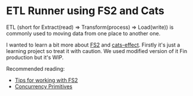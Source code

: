 ETL Runner using FS2 and Cats
==============================

 ETL (short for Extract(read) => Transform(process) => Load(write)) is commonly used to moving data 
 from one place to another one.
 
 I wanted to learn a bit more about [FS2](https://github.com/functional-streams-for-scala/fs2) 
 and [cats-effect](https://github.com/typelevel/cats-effect). Firstly it's just a learning project so treat it with caution.
 We used modified version of it Fin production but it's WIP.   
 
 Recommended reading:
 - [Tips for working with FS2](https://underscore.io/blog/posts/2018/03/20/fs2.html)
 - [Concurrency Primitives](https://fs2.io/concurrency-primitives.html)